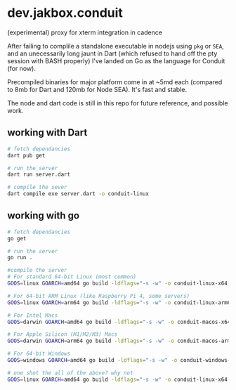 # dev.jakbox.conduit
(experimental) proxy for xterm integration in cadence

After failing to complile a standalone executable in nodejs using `pkg` or `SEA`, and an unecessarily long jaunt in Dart (which refused to hand off the pty session with BASH properly) I've landed on Go as the language for Conduit (for now).

Precompiled binaries for major platform come in at ~5md each (compared to 8mb for Dart and 120mb for Node SEA). It's fast and stable. 

The node and dart code is still in this repo for future reference, and possible work.

## working with Dart
```bash
# fetch dependancies
dart pub get

# run the server
dart run server.dart

# compile the sever
dart compile exe server.dart -o conduit-linux
```

## working with go
```bash
# fetch dependancies
go get

# run the server
go run .

#compile the server
# For standard 64-bit Linux (most common)
GOOS=linux GOARCH=amd64 go build -ldflags="-s -w" -o conduit-linux-x64 .

# For 64-bit ARM Linux (like Raspberry Pi 4, some servers)
GOOS=linux GOARCH=arm64 go build -ldflags="-s -w" -o conduit-linux-arm64 .

# For Intel Macs
GOOS=darwin GOARCH=amd64 go build -ldflags="-s -w" -o conduit-macos-x64 .

# For Apple Silicon (M1/M2/M3) Macs
GOOS=darwin GOARCH=arm64 go build -ldflags="-s -w" -o conduit-macos-arm64 .

# For 64-bit Windows
GOOS=windows GOARCH=amd64 go build -ldflags="-s -w" -o conduit-windows-x64.exe .

# one shot the all of the above? why not
GOOS=linux GOARCH=amd64 go build -ldflags="-s -w" -o conduit-linux-x64 .; GOOS=linux GOARCH=arm64 go build -ldflags="-s -w" -o conduit-linux-arm64 .; GOOS=darwin GOARCH=amd64 go build -ldflags="-s -w" -o conduit-macos-x64 .; GOOS=darwin GOARCH=arm64 go build -ldflags="-s -w" -o conduit-macos-arm64 .; GOOS=windows GOARCH=amd64 go build -ldflags="-s -w" -o conduit-windows-x64.exe .;
```
